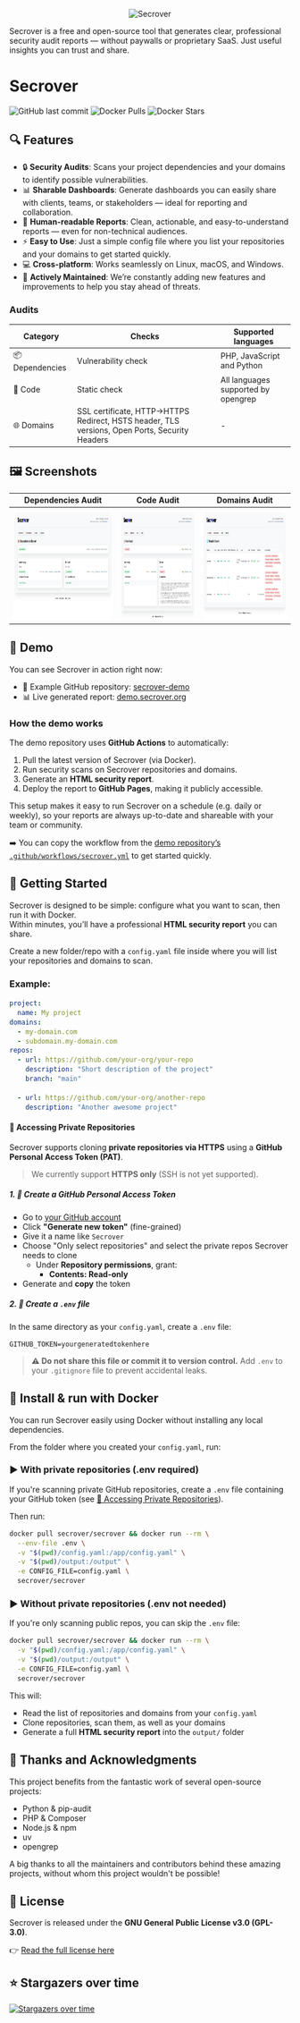 <p align="center">
    <img src="https://github.com/Secrover/Secrover/blob/main/assets/secrover.png" height="40" alt="Secrover" />
</p>

Secrover is a free and open-source tool that generates clear, professional security audit reports — without paywalls or proprietary SaaS. Just useful insights you can trust and share.

# Secrover

![GitHub last commit](https://img.shields.io/github/last-commit/secrover/secrover)
![Docker Pulls](https://img.shields.io/docker/pulls/secrover/secrover)
![Docker Stars](https://img.shields.io/docker/stars/secrover/secrover)

## 🔍 Features

- 🔒 **Security Audits**: Scans your project dependencies and your domains to identify possible vulnerabilities.
- 📊 **Sharable Dashboards**: Generate dashboards you can easily share with clients, teams, or stakeholders — ideal for reporting and collaboration.
- 🧠 **Human-readable Reports**:  Clean, actionable, and easy-to-understand reports — even for non-technical audiences.
- ⚡ **Easy to Use**: Just a simple config file where you list your repositories and your domains to get started quickly.
- 💻 **Cross-platform**: Works seamlessly on Linux, macOS, and Windows.
- 🌟 **Actively Maintained**:  We’re constantly adding new features and improvements to help you stay ahead of threats.

### Audits

| Category        | Checks                                                 | Supported languages        |
| --------------- | ------------------------------------------------------ | -------------------------- |
| 📦 Dependencies | Vulnerability check                                    | PHP, JavaScript and Python |
| 📝 Code         | Static check                                           | All languages supported by opengrep |
| 🌐 Domains      | SSL certificate, HTTP→HTTPS Redirect, HSTS header, TLS versions, Open Ports, Security Headers | -     |

## 🖼️ Screenshots

| Dependencies Audit | Code Audit | Domains Audit |
| --- | --- | --- |
| <a href="https://github.com/Secrover/Secrover/blob/main/assets/dependencies.png"> <img src="https://github.com/Secrover/Secrover/blob/main/assets/dependencies.png" height="200" alt="Dependencies Audit" /> </a> | <a href="https://github.com/Secrover/Secrover/blob/main/assets/code.png"> <img src="https://github.com/Secrover/Secrover/blob/main/assets/code.png" height="200" alt="Code Audit" /> </a> | <a href="https://github.com/Secrover/Secrover/blob/main/assets/domains.png"> <img src="https://github.com/Secrover/Secrover/blob/main/assets/domains.png" height="200" alt="Domains Audit" /> </a> |

## 🚀 Demo

You can see Secrover in action right now:

- 📂 Example GitHub repository: [secrover-demo](https://github.com/secrover/secrover-demo)  
- 📊 Live generated report: [demo.secrover.org](https://demo.secrover.org)

### How the demo works

The demo repository uses **GitHub Actions** to automatically:

1. Pull the latest version of Secrover (via Docker).
2. Run security scans on Secrover repositories and domains.
3. Generate an **HTML security report**.
4. Deploy the report to **GitHub Pages**, making it publicly accessible.

This setup makes it easy to run Secrover on a schedule (e.g. daily or weekly), so your reports are always up-to-date and shareable with your team or community.

➡️ You can copy the workflow from the [demo repository’s `.github/workflows/secrover.yml`](https://github.com/secrover/secrover-demo/blob/main/.github/workflows/secrover.yml) to get started quickly.

## 🔰 Getting Started

Secrover is designed to be simple: configure what you want to scan, then run it with Docker.  
Within minutes, you’ll have a professional **HTML security report** you can share.

Create a new folder/repo with a `config.yaml` file inside where you will list your repositories and domains to scan.

### Example:

```yaml
project:
  name: My project
domains:
  - my-domain.com
  - subdomain.my-domain.com
repos:
  - url: https://github.com/your-org/your-repo
    description: "Short description of the project"
    branch: "main"

  - url: https://github.com/your-org/another-repo
    description: "Another awesome project"
```

#### 🔐 Accessing Private Repositories

Secrover supports cloning **private repositories via HTTPS** using a **GitHub Personal Access Token (PAT)**.

> We currently support **HTTPS only** (SSH is not yet supported).

##### 1. 🧾 Create a GitHub Personal Access Token

* Go to [your GitHub account](https://github.com/settings/tokens)
* Click **"Generate new token"** (fine-grained)
* Give it a name like `Secrover`
* Choose "Only select repositories" and select the private repos Secrover needs to clone
  * Under **Repository permissions**, grant:
    * **Contents: Read-only**
* Generate and **copy** the token

##### 2. 📄 Create a `.env` file

In the same directory as your `config.yaml`, create a `.env` file:

```env
GITHUB_TOKEN=yourgeneratedtokenhere
```

> **⚠️ Do not share this file or commit it to version control.**
> Add `.env` to your `.gitignore` file to prevent accidental leaks.

## 🐳 Install & run with Docker

You can run Secrover easily using Docker without installing any local dependencies.

From the folder where you created your `config.yaml`, run:

### ▶️ With private repositories (.env required)

If you're scanning private GitHub repositories, create a `.env` file containing your GitHub token (see [🔐 Accessing Private Repositories](#-accessing-private-repositories)).

Then run:

```bash
docker pull secrover/secrover && docker run --rm \
  --env-file .env \
  -v "$(pwd)/config.yaml:/app/config.yaml" \
  -v "$(pwd)/output:/output" \
  -e CONFIG_FILE=config.yaml \
  secrover/secrover
```

### ▶️ Without private repositories (.env not needed)

If you're only scanning public repos, you can skip the `.env` file:

```bash
docker pull secrover/secrover && docker run --rm \
  -v "$(pwd)/config.yaml:/app/config.yaml" \
  -v "$(pwd)/output:/output" \
  -e CONFIG_FILE=config.yaml \
  secrover/secrover
```

This will:

* Read the list of repositories and domains from your `config.yaml`
* Clone repositories, scan them, as well as your domains
* Generate a full **HTML security report** into the `output/` folder

## 🫶 Thanks and Acknowledgments

This project benefits from the fantastic work of several open-source projects:

- Python & pip-audit
- PHP & Composer
- Node.js & npm
- uv
- opengrep

A big thanks to all the maintainers and contributors behind these amazing projects, without whom this project wouldn't be possible!

## 📄 License

Secrover is released under the **GNU General Public License v3.0 (GPL-3.0)**.

👉 [Read the full license here](https://www.gnu.org/licenses/gpl-3.0.en.html)

## ⭐ Stargazers over time
[![Stargazers over time](https://starchart.cc/Secrover/Secrover.svg?variant=adaptive)](https://starchart.cc/Secrover/Secrover)
